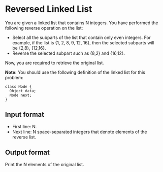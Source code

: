 # Reversed Linked List

You are given a linked list that contains N integers. You have performed the following reverse operation on the list:

- Select all the subparts of the list that contain only even integers. For example, if the list is {1, 2, 8, 9, 12, 16}, then the selected subparts will be {2,8}, {12,16}.
- Reverse the selected subpart such as {8,2} and {16,12}.

Now, you are required to retrieve the original list.

**Note:** You should use the following definition of the linked list for this problem:

    class Node {
      Object data;
      Node next;
    }

## Input format

- First line: N.
- Next line: N space-separated integers that denote elements of the reverse list.

## Output format

Print the N elements of the original list.
